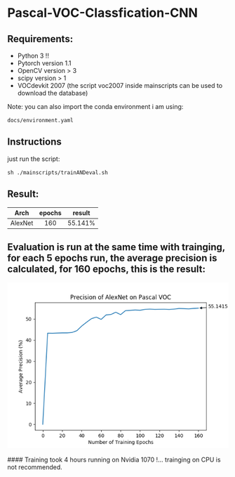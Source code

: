 # Pascal-VOC-Classfication-CNN
## Requirements:
* Python 3 !!
* Pytorch version 1.1  
* OpenCV version > 3  
* scipy version > 1  
* VOCdevkit 2007 (the script voc2007 inside mainscripts can be used to    download the database)

Note: you can also import the conda environment i am using:
```
docs/environment.yaml
```
## Instructions
just run the script:
```
sh ./mainscripts/trainANDeval.sh 
```

## Result:
| Arch | epochs | result |
|:-:|:-:|:-:|  
| AlexNet | 160 | 55.141% |

## Evaluation is run at the same time with trainging, for each 5 epochs run, the average precision is calculated, for 160 epochs, this is the result:
<p align="center">
  <img  src="https://github.com/abdullah-zaiter/Pascal-VOC-Classfication-AlexNet/blob/master/docs/GraphAlexNet.png">
</p>
#### Training  took 4 hours running on Nvidia 1070 !... trainging on CPU is not recommended.
